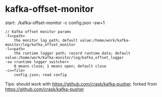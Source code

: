 # kafka-offset-monitor

start: ./kafka-offset-monitor -c config.json -sw=1 

    // Kafka offset monitor params
    -f=<path>
        the monitor log path; default value:/home/work/kafka-monitor/log/kafka_offset_monitor
    -l=<path>
        the runtime logger path; record runtime data; default value:/home/work/kafka-monitor/log/kafka_offset_logger
    -sw <runtime logger switcher>
        0 means close; 1 means open; default close
    -c=<file>
        config.json; read config

Tips: should work with https://github.com/crask/kafka-pusher. forked from https://github.com/crask/kafka-pusher

